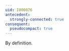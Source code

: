 ```yaml
---
uid: I000076
antecedent:
  strongly-connected: true
consequent:
  pseudocompact: true
---
```

By definition.

